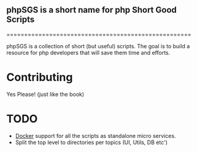 ## phpSGS is a short name for php Short Good Scripts 
====================================================

phpSGS is a collection of short (but useful) scripts.
The goal is to build a resource for php developers that will save them time and efforts.


Contributing
============

Yes Please! (just like the book)

TODO
====
* [Docker](https://docs.docker.com/installation/) support for all the scripts as standalone micro services.
* Split the top level to directories per topics (UI, Utils, DB etc')

